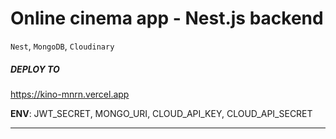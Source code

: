 # Online cinema app - Nest.js backend

`Nest`, `MongoDB`, `Cloudinary`

##### DEPLOY TO

https://kino-mnrn.vercel.app

**ENV**: JWT_SECRET, MONGO_URI, CLOUD_API_KEY, CLOUD_API_SECRET

---
